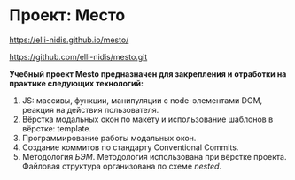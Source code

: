 # Проект: Место

https://elli-nidis.github.io/mesto/

https://github.com/elli-nidis/mesto.git

__Учебный проект Mesto предназначен для закрепления и отработки на практике следующих технологий:__

1. JS: массивы, функции, манипуляции с node-элементами DOM, реакция на действия пользователя.
2. Вёрстка модальных окон по макету и использование шаблонов в вёрстке: template.
3. Программирование работы модальных окон.
4. Создание коммитов по стандарту Conventional Commits.
5. Методология *БЭМ*. Методология использована при вёрстке проекта. Файловая структура организована по схеме *nested*.